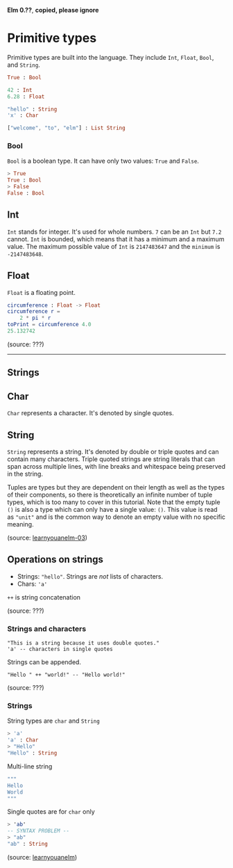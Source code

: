 **Elm 0.??**, **copied, please ignore** 

# Primitive types

Primitive types are built into the language. They include `Int`, `Float`, `Bool`, and `String`. 

```elm
True : Bool

42 : Int
6.28 : Float

"hello" : String
'x' : Char

["welcome", "to", "elm"] : List String
```

### Bool

`Bool` is a boolean type. It can have only two values: `True` and `False`.

```elm
> True
True : Bool
> False
False : Bool
```

## Int

`Int` stands for integer. It's used for whole numbers. `7` can be an `Int` but `7.2` cannot. `Int` is bounded, which means that it has a minimum and a maximum value. The maximum possible value of `Int` is `2147483647` and the `minimum` is `-2147483648`.

## Float

`Float` is a floating point.

```elm
circumference : Float -> Float
circumference r =
    2 * pi * r
toPrint = circumference 4.0
25.132742
```

(source: ???)



--------------------------------------------------
## Strings


## Char

`Char` represents a character. It's denoted by single quotes.

## String

`String` represents a string. It's denoted by double or triple quotes and
can contain many characters. Triple quoted strings are string literals
that can span across multiple lines, with line breaks and whitespace
being preserved in the string.

Tuples are types but they are dependent on their length as well as the
types of their components, so there is theoretically an infinite number
of tuple types, which is too many to cover in this tutorial. Note that
the empty tuple `()` is also a type which can only have a single value: `()`.
This value is read as `"unit"` and is the common way to denote an empty
value with no specific meaning.

(source: [learnyouanelm-03](https://github.com/learnyouanelm/learnyouanelm.github.io/blob/master/pages/03-types.md))


## Operations on strings

* Strings: `"hello"`. Strings are _not_ lists of characters.
* Chars: `'a'`

`++` is string concatenation

(source: ???)


### Strings and characters

~~~~ {.Elm:hs name="code"}
"This is a string because it uses double quotes."
'a' -- characters in single quotes
~~~~

Strings can be appended.

~~~~ {.Elm:hs name="code"}
"Hello " ++ "world!" -- "Hello world!"
~~~~

(source: ???)

### Strings

String types are `char` and `String`

```elm
> 'a'
'a' : Char
> "Hello"
"Hello" : String
```

Multi-line string
```elm
"""
Hello
World
"""
```

Single quotes are for `char` only
```elm
> 'ab'
-- SYNTAX PROBLEM --
> "ab"
"ab" : String
```

(source: [learnyouanelm](https://github.com/learnyouanelm/learnyouanelm.github.io/blob/master/pages/02-starting-out.md))

